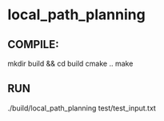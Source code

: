 # local_path_planning
## COMPILE:
mkdir build && cd build
cmake ..
make

## RUN
./build/local_path_planning test/test_input.txt

